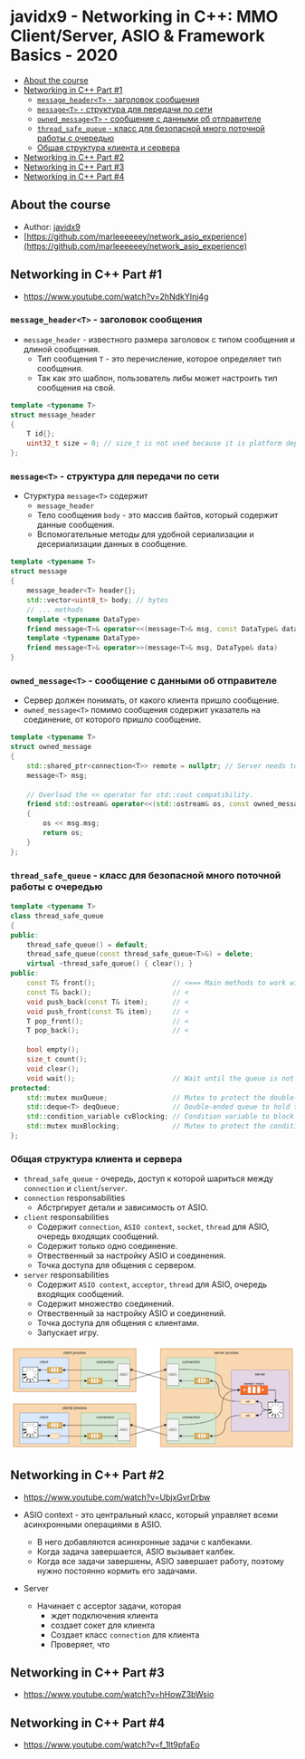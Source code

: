 # javidx9 - Networking in C++: MMO Client/Server, ASIO & Framework Basics - 2020

- [About the course](#about-the-course)
- [Networking in C++ Part #1](#networking-in-c-part-1)
  - [`message_header<T>` - заголовок сообщения](#message_headert---заголовок-сообщения)
  - [`message<T>` - cтруктура для передачи по сети](#messaget---cтруктура-для-передачи-по-сети)
  - [`owned_message<T>` - сообщение с данными об отправителе](#owned_messaget---сообщение-с-данными-об-отправителе)
  - [`thread_safe_queue` - класс для безопасной много поточной работы с очередью](#thread_safe_queue---класс-для-безопасной-много-поточной-работы-с-очередью)
  - [Общая структура клиента и сервера](#общая-структура-клиента-и-сервера)
- [Networking in C++ Part #2](#networking-in-c-part-2)
- [Networking in C++ Part #3](#networking-in-c-part-3)
- [Networking in C++ Part #4](#networking-in-c-part-4)

## About the course

- Author: [javidx9](https://www.github.com/OneLoneCoder)
- [https://github.com/marleeeeeey/network_asio_experience](https://github.com/marleeeeeey/network_asio_experience)

## Networking in C++ Part #1

- https://www.youtube.com/watch?v=2hNdkYInj4g

### `message_header<T>` - заголовок сообщения

- `message_header` - известного размера заголовок с типом сообщения и длиной сообщения.
  - Тип сообщения `T` - это перечисление, которое определяет тип сообщения.
  - Так как это шаблон, пользователь либы может настроить тип сообщения на свой.

```cpp
template <typename T>
struct message_header
{
    T id{};
    uint32_t size = 0; // size_t is not used because it is platform dependent.
};
```

### `message<T>` - cтруктура для передачи по сети

- Стурктура `message<T>` содержит
  - `message_header`
  - Тело сообщения `body` - это массив байтов, который содержит данные сообщения.
  - Вспомогательные методы для удобной сериализации и десериализации данных в сообщение.

```cpp
template <typename T>
struct message
{
    message_header<T> header{};
    std::vector<uint8_t> body; // bytes
    // ... methods
    template <typename DataType>
    friend message<T>& operator<<(message<T>& msg, const DataType& data);
    template <typename DataType>
    friend message<T>& operator>>(message<T>& msg, DataType& data)
}
```

### `owned_message<T>` - сообщение с данными об отправителе

- Сервер должен понимать, от какого клиента пришло сообщение.
- `owned_message<T>` помимо сообщения содержит указатель на соединение, от которого пришло сообщение.

```cpp
template <typename T>
struct owned_message
{
    std::shared_ptr<connection<T>> remote = nullptr; // Server needs to identify which client sent the message.
    message<T> msg;

    // Overload the << operator for std::cout compatibility.
    friend std::ostream& operator<<(std::ostream& os, const owned_message<T>& msg)
    {
        os << msg.msg;
        return os;
    }
};
```

### `thread_safe_queue` - класс для безопасной много поточной работы с очередью

```cpp
template <typename T>
class thread_safe_queue
{
public:
    thread_safe_queue() = default;
    thread_safe_queue(const thread_safe_queue<T>&) = delete;
    virtual ~thread_safe_queue() { clear(); }
public:
    const T& front();                   // <=== Main methods to work with the queue.
    const T& back();                    // <
    void push_back(const T& item);      // <
    void push_front(const T& item);     // <
    T pop_front();                      // <
    T pop_back();                       // <

    bool empty();
    size_t count();
    void clear();
    void wait();                        // Wait until the queue is not empty
protected:
    std::mutex muxQueue;                // Mutex to protect the double-ended queue.
    std::deque<T> deqQueue;             // Double-ended queue to hold the data.
    std::condition_variable cvBlocking; // Condition variable to block the thread until the queue has data.
    std::mutex muxBlocking;             // Mutex to protect the condition variable.
};
```

### Общая структура клиента и сервера

- `thread_safe_queue` - очередь, доступ к которой шариться между `connection` и `client`/`server`.
- `connection` responsabilities
  - Абстргирует детали и зависимость от ASIO.
- `client` responsabilities
  - Содержит `connection`, `ASIO context`, `socket`, `thread` для ASIO, очередь входящих сообщений.
  - Содержит только одно соединение.
  - Отвественный за настройку ASIO и соединения.
  - Точка доступа для общения с сервером.
- `server` responsabilities
  - Содержит `ASIO context`, `acceptor`, `thread` для ASIO, очередь входящих сообщений.
  - Содержит множество соединений.
  - Отвественный за настройку ASIO и соединений.
  - Точка доступа для общения с клиентами.
  - Запускает игру.

![javidx9_client_server_architecture](screenshots/javidx9_client_server_architecture.png)

## Networking in C++ Part #2

- https://www.youtube.com/watch?v=UbjxGvrDrbw

- ASIO context - это центральный класс, который управляет всеми асинхронными операциями в ASIO.
  - В него добавляются асинхронные задачи с калбеками.
  - Когда задача завершается, ASIO вызывает калбек.
  - Когда все задачи завершены, ASIO завершает работу, поэтому нужно постоянно кормить его задачами.

- Server
  - Начинает с acceptor задачи, которая
    - ждет подключения клиента
    - создает сокет для клиента
    - Создает класс `connection` для клиента
    - Проверяет, что

## Networking in C++ Part #3

- https://www.youtube.com/watch?v=hHowZ3bWsio

## Networking in C++ Part #4

- https://www.youtube.com/watch?v=f_1lt9pfaEo
